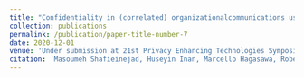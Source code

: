 ```yaml
---
title: "Confidentiality in (correlated) organizationalcommunications using Pufferfish privacy"
collection: publications
permalink: /publication/paper-title-number-7
date: 2020-12-01
venue: 'Under submission at 21st Privacy Enhancing Technologies Symposium (PETS 2021)'
citation: 'Masoumeh Shafieinejad, Huseyin Inan, Marcello Hagasawa, Robert Sim, Confidentiality in (correlated) organizationalcommunications using Pufferfish privacy, Under submission at PETS2021'
---
```


